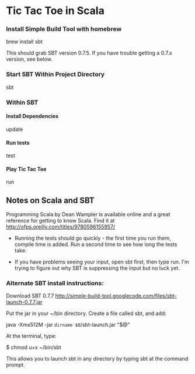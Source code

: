 Tic Tac Toe in Scala
====================


### Install Simple Build Tool with homebrew

brew install sbt

This should grab SBT version 0.7.5. If you have trouble getting a 0.7.x version, see below.

### Start SBT Within Project Directory

sbt

### Within SBT

#### Install Dependencies

update

#### Run tests

test

#### Play Tic Tac Toe

run

## Notes on Scala and SBT

Programming Scala by Dean Wampler is available online and a great reference for getting to know Scala. Find it at http://ofps.oreilly.com/titles/9780596155957/

* Running the tests should go quickly - the first time you run them, compile time is added. Run a second time to see how long the tests take.

* If you have problems seeing your input, open sbt first, then type run. I'm trying to figure out why SBT is suppressing the input but no luck yet.

### Alternate SBT install instructions:

Download SBT 0.7.7  http://simple-build-tool.googlecode.com/files/sbt-launch-0.7.7.jar

Put the jar in your ~/bin directory. Create a file called sbt, and add:

java -Xmx512M -jar `dirname $0`/sbt-launch.jar "$@"

At the terminal, type:

$ chmod u+x ~/bin/sbt

This allows you to launch sbt in any directory by typing sbt at the command prompt.

